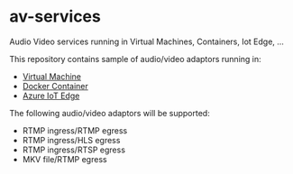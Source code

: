# av-services
Audio Video services running in Virtual Machines, Containers, Iot Edge, ...

This repository contains sample of audio/video adaptors running in:
- [Virtual Machine](./arm/101-vm-light-hls-rtsp/README.md) 
- [Docker Container](./docker/README.md)
- [Azure IoT Edge](./app-edge/README.md)
  
The following audio/video adaptors will be supported:
- RTMP ingress/RTMP egress 
- RTMP ingress/HLS egress 
- RTMP ingress/RTSP egress 
- MKV file/RTMP egress

